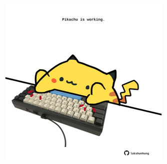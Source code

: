 <!-- built at 01/06/2024, 20:00:51 UTC -->
<p align="center">
  <img width="500" height="500" src="./ReadmeImage.svg">
</p>
